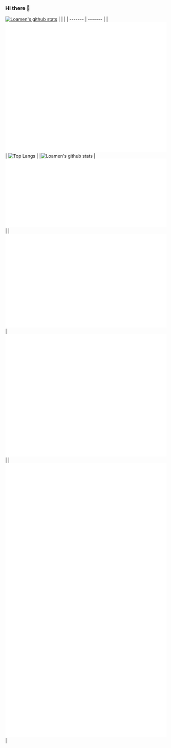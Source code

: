 ### Hi there 👋

[![Loamen's github stats](https://github-readme-stats.vercel.app/api?username=loamen&count_private=true&show_icons=true&include_all_commits=true)](https://github.com/anuraghazra/github-readme-stats)
|    |    |
| ------- | ------- |
|![general](./general.svg)  | ![Top Langs](https://github-readme-stats.vercel.app/api/top-langs/?username=loamen)  |
|![Loamen's github stats](https://github-readme-stats.vercel.app/api?username=loamen&count_private=true&show_icons=true&include_all_commits=true)  | ![languages_activity](./languages_activity.svg)  |
|  ![oding_habits_and_activity](./coding_habits_and_activity.svg) | ![achievements](./achievements.svg) |
|![stargazers](./stargazers.svg) |

<!--
**loamen/loamen** is a ✨ _special_ ✨ repository because its `README.md` (this file) appears on your GitHub profile.

Here are some ideas to get you started:

- 🔭 I’m currently working on ...
- 🌱 I’m currently learning ...
- 👯 I’m looking to collaborate on ...
- 🤔 I’m looking for help with ...
- 💬 Ask me about ...
- 📫 How to reach me: ...
- 😄 Pronouns: ...
- ⚡ Fun fact: ...
  -->